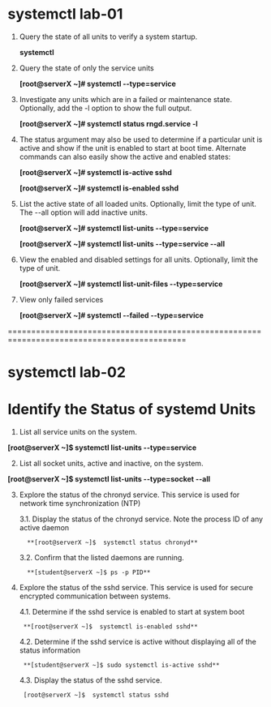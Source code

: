 # systemctl lab-01
1. Query the state of all units to verify a system startup.

    **systemctl**

2. Query the state of only the service units

   **[root@serverX ~]# systemctl --type=service**
   
3. Investigate any units which are in a failed or maintenance state. Optionally, add the -l option to show the full output.


    **[root@serverX ~]# systemctl status rngd.service -l**

4. The status argument may also be used to determine if a particular unit is active and show if the unit is enabled to start at boot time. Alternate commands can also easily show the active and enabled states:


    **[root@serverX ~]# systemctl is-active sshd**
    
    **[root@serverX ~]# systemctl is-enabled sshd**
    
    
5. List the active state of all loaded units. Optionally, limit the type of unit. The --all option will add inactive units.


   **[root@serverX ~]# systemctl list-units --type=service**
   
   **[root@serverX ~]# systemctl list-units --type=service --all**
    
    
 6. View the enabled and disabled settings for all units. Optionally, limit the type of unit.


     **[root@serverX ~]# systemctl list-unit-files --type=service**
   
 7. View only failed services


     **[root@serverX ~]# systemctl --failed --type=service**

============================================================================================

# systemctl lab-02

# Identify the Status of systemd Units

1.  List all service units on the system.

   **[root@serverX ~]$  systemctl list-units --type=service**
   
2.  List all socket units, active and inactive, on the system.

   **[root@serverX ~]$  systemctl list-units --type=socket --all**
    
3. Explore the status of the chronyd service. This service is used for network time synchronization (NTP)

   3.1.  Display the status of the chronyd service. Note the process ID of any active daemon


         **[root@serverX ~]$  systemctl status chronyd**
         
    3.2. Confirm that the listed daemons are running.


         **[student@serverX ~]$ ps -p PID**
         
 4. Explore the status of the sshd service. This service is used for secure encrypted communication between systems.
 
    4.1. Determine if the sshd service is enabled to start at system boot


         **[root@serverX ~]$  systemctl is-enabled sshd**
         
    4.2. Determine if the sshd service is active without displaying all of the status information


         **[student@serverX ~]$ sudo systemctl is-active sshd**
         
         
    4.3. Display the status of the sshd service.


         [root@serverX ~]$  systemctl status sshd
    
     


         
    
  
 

